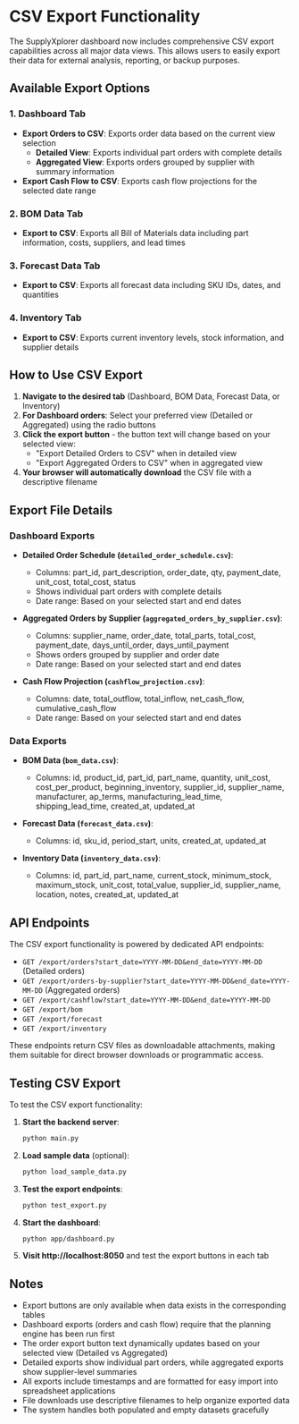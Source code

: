 # CSV Export Functionality

The SupplyXplorer dashboard now includes comprehensive CSV export capabilities across all major data views. This allows users to easily export their data for external analysis, reporting, or backup purposes.

## Available Export Options

### 1. Dashboard Tab
- **Export Orders to CSV**: Exports order data based on the current view selection
  - **Detailed View**: Exports individual part orders with complete details
  - **Aggregated View**: Exports orders grouped by supplier with summary information
- **Export Cash Flow to CSV**: Exports cash flow projections for the selected date range

### 2. BOM Data Tab
- **Export to CSV**: Exports all Bill of Materials data including part information, costs, suppliers, and lead times

### 3. Forecast Data Tab
- **Export to CSV**: Exports all forecast data including SKU IDs, dates, and quantities

### 4. Inventory Tab
- **Export to CSV**: Exports current inventory levels, stock information, and supplier details

## How to Use CSV Export

1. **Navigate to the desired tab** (Dashboard, BOM Data, Forecast Data, or Inventory)
2. **For Dashboard orders**: Select your preferred view (Detailed or Aggregated) using the radio buttons
3. **Click the export button** - the button text will change based on your selected view:
   - "Export Detailed Orders to CSV" when in detailed view
   - "Export Aggregated Orders to CSV" when in aggregated view
4. **Your browser will automatically download** the CSV file with a descriptive filename

## Export File Details

### Dashboard Exports
- **Detailed Order Schedule (`detailed_order_schedule.csv`)**:
  - Columns: part_id, part_description, order_date, qty, payment_date, unit_cost, total_cost, status
  - Shows individual part orders with complete details
  - Date range: Based on your selected start and end dates

- **Aggregated Orders by Supplier (`aggregated_orders_by_supplier.csv`)**:
  - Columns: supplier_name, order_date, total_parts, total_cost, payment_date, days_until_order, days_until_payment
  - Shows orders grouped by supplier and order date
  - Date range: Based on your selected start and end dates

- **Cash Flow Projection (`cashflow_projection.csv`)**:
  - Columns: date, total_outflow, total_inflow, net_cash_flow, cumulative_cash_flow
  - Date range: Based on your selected start and end dates

### Data Exports
- **BOM Data (`bom_data.csv`)**:
  - Columns: id, product_id, part_id, part_name, quantity, unit_cost, cost_per_product, beginning_inventory, supplier_id, supplier_name, manufacturer, ap_terms, manufacturing_lead_time, shipping_lead_time, created_at, updated_at

- **Forecast Data (`forecast_data.csv`)**:
  - Columns: id, sku_id, period_start, units, created_at, updated_at

- **Inventory Data (`inventory_data.csv`)**:
  - Columns: id, part_id, part_name, current_stock, minimum_stock, maximum_stock, unit_cost, total_value, supplier_id, supplier_name, location, notes, created_at, updated_at

## API Endpoints

The CSV export functionality is powered by dedicated API endpoints:

- `GET /export/orders?start_date=YYYY-MM-DD&end_date=YYYY-MM-DD` (Detailed orders)
- `GET /export/orders-by-supplier?start_date=YYYY-MM-DD&end_date=YYYY-MM-DD` (Aggregated orders)
- `GET /export/cashflow?start_date=YYYY-MM-DD&end_date=YYYY-MM-DD`
- `GET /export/bom`
- `GET /export/forecast`
- `GET /export/inventory`

These endpoints return CSV files as downloadable attachments, making them suitable for direct browser downloads or programmatic access.

## Testing CSV Export

To test the CSV export functionality:

1. **Start the backend server**:
   ```bash
   python main.py
   ```

2. **Load sample data** (optional):
   ```bash
   python load_sample_data.py
   ```

3. **Test the export endpoints**:
   ```bash
   python test_export.py
   ```

4. **Start the dashboard**:
   ```bash
   python app/dashboard.py
   ```
   
5. **Visit http://localhost:8050** and test the export buttons in each tab

## Notes

- Export buttons are only available when data exists in the corresponding tables
- Dashboard exports (orders and cash flow) require that the planning engine has been run first
- The order export button text dynamically updates based on your selected view (Detailed vs Aggregated)
- Detailed exports show individual part orders, while aggregated exports show supplier-level summaries
- All exports include timestamps and are formatted for easy import into spreadsheet applications
- File downloads use descriptive filenames to help organize exported data
- The system handles both populated and empty datasets gracefully
